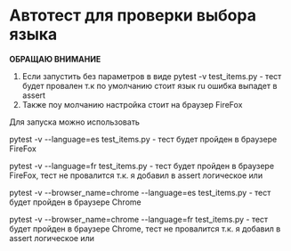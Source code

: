 # Автотест для проверки выбора языка

**ОБРАЩАЮ ВНИМАНИЕ**

1. Если запустить без параметров в виде pytest -v test_items.py - тест будет провален т.к по умолчанию стоит язык ru ошибка выпадет в assert
2. Также поу молчанию настройка стоит на браузер FireFox

Для запуска можно использовать 

pytest -v --language=es test_items.py - тест будет пройден в браузере FireFox

pytest -v --language=fr test_items.py - тест будет пройден в браузере FireFox, тест не провалится т.к. я добавил в assert логическое или

pytest -v --browser_name=chrome --language=es test_items.py - тест будет пройден в браузере Chrome

pytest -v --browser_name=chrome --language=fr test_items.py - тест будет пройден в браузере Chrome, тест не провалится т.к. я добавил в assert логическое или


